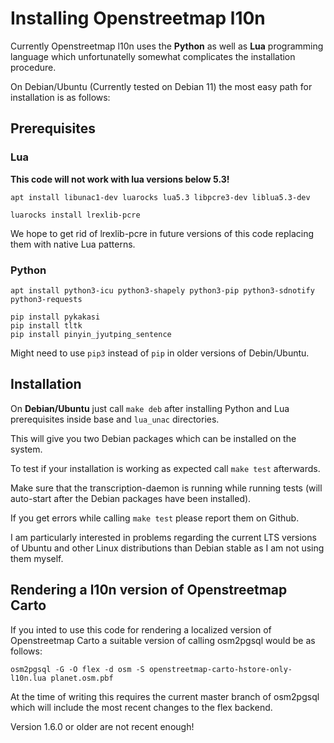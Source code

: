 # Installing Openstreetmap l10n

Currently Openstreetmap l10n uses the **Python** as well as **Lua**
programming language which unfortunatelly somewhat complicates the
installation procedure.

On Debian/Ubuntu (Currently tested on Debian 11) the most easy path for
installation is as follows:

## Prerequisites

### Lua

**This code will not work with lua versions below 5.3!**

```
apt install libunac1-dev luarocks lua5.3 libpcre3-dev liblua5.3-dev

luarocks install lrexlib-pcre
```

We hope to get rid of lrexlib-pcre in future versions of this code replacing
them with native Lua patterns.

### Python

```
apt install python3-icu python3-shapely python3-pip python3-sdnotify python3-requests

pip install pykakasi
pip install tltk
pip install pinyin_jyutping_sentence
```

Might need to use ``pip3`` instead of ``pip`` in older versions of Debin/Ubuntu.

## Installation

On **Debian/Ubuntu** just call ``make deb`` after installing Python and Lua
prerequisites inside base and ``lua_unac`` directories.

This will give you two Debian packages which can be installed on the system.

To test if your installation is working as expected call ``make test``
afterwards.

Make sure that the transcription-daemon is running while running tests (will
auto-start after the Debian packages have been installed).

If you get errors while calling ``make test`` please report them on Github.

I am particularly interested in problems regarding the current LTS versions
of Ubuntu and other Linux distributions than Debian stable as I am not using
them myself.

## Rendering a l10n version of Openstreetmap Carto

If you inted to use this code for rendering a localized version of Openstreetmap Carto
a suitable version of calling osm2pgsql would be as follows:

```
osm2pgsql -G -O flex -d osm -S openstreetmap-carto-hstore-only-l10n.lua planet.osm.pbf
```

At the time of writing this requires the current master branch of osm2pgsql
which will include the most recent changes to the flex backend.

Version 1.6.0 or older are not recent enough!

